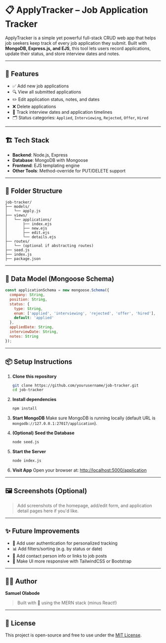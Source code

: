# 📋 ApplyTracker – Job Application Tracker

ApplyTracker is a simple yet powerful full-stack CRUD web app that helps job seekers keep track of every job application they submit. Built with **MongoDB, Express.js, and EJS**, this tool lets users record applications, update their status, and store interview dates and notes.

---

## 🚀 Features

- ✅ Add new job applications
- 🔍 View all submitted applications
- ✏️ Edit application status, notes, and dates
- ❌ Delete applications
- 📅 Track interview dates and application timelines
- 🗂️ Status categories: `Applied`, `Interviewing`, `Rejected`, `Offer`, `Hired`

---

## 🏗️ Tech Stack

- **Backend**: Node.js, Express
- **Database**: MongoDB with Mongoose
- **Frontend**: EJS templating engine
- **Other Tools**: Method-override for PUT/DELETE support

---

## 📁 Folder Structure

```
job-tracker/
├── models/
│   └── apply.js
├── views/
│   └── applications/
│       ├── index.ejs
│       ├── new.ejs
│       ├── edit.ejs
│       └── details.ejs
├── routes/
│   └── (optional if abstracting routes)
├── seed.js
├── index.js
├── package.json
```

---

## 🧠 Data Model (Mongoose Schema)

```js
const applicationSchema = new mongoose.Schema({
  company: String,
  position: String,
  status: {
    type: String,
    enum: ['applied', 'interviewing', 'rejected', 'offer', 'hired'],
    default: 'applied'
  },
  appliedDate: String,
  interviewDate: String,
  notes: String
});
```

---

## 📦 Setup Instructions

1. **Clone this repository**
   ```bash
   git clone https://github.com/yourusername/job-tracker.git
   cd job-tracker
   ```

2. **Install dependencies**
   ```bash
   npm install
   ```

3. **Start MongoDB**
   Make sure MongoDB is running locally (default URL is `mongodb://127.0.0.1:27017/application`).

4. **(Optional) Seed the Database**
   ```bash
   node seed.js
   ```

5. **Start the Server**
   ```bash
   node index.js
   ```

6. **Visit App**
   Open your browser at: [http://localhost:5000/application](http://localhost:5000/application)

---

## 🖼️ Screenshots (Optional)
> Add screenshots of the homepage, add/edit form, and application detail pages here if you'd like.

---

## ✨ Future Improvements

- 🔐 Add user authentication for personalized tracking
- 📊 Add filters/sorting (e.g. by status or date)
- 💬 Add contact person info or links to job posts
- 📱 Make UI more responsive with TailwindCSS or Bootstrap

---

## 🧑‍💻 Author

**Samuel Olabode**

> Built with 💙 using the MERN stack (minus React!)

---

## 📄 License

This project is open-source and free to use under the [MIT License](LICENSE).
